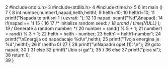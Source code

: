   2     #include<stdio.h>
  3     #include<stdlib.h>
  4     #include<time.h>
  5 
  6     int main ()
  7     {
  8         int number,number1,napad,helth,helth1;
  9 helth=10;
 10 helth1=10;
 11 printf("Napada te pritisni 1 i uzvrati: ");
 12 
 13     napad:  scanf("%d",&napad);
 14         if(napad == 1)
 15     {
 16 
 17         /* initialize random seed: */
 18         srand ( time(NULL) );
 19         /* Generate a random number: */
 20         number = rand() % 5 + 1;
 21         number1 = rand() % 3 + 1;
 22         helth = helth - number;
 23         helth1 = helth1-number1;
 24             printf("\nEnergija od napadacaje %d\n",helth);
 25             printf("Tvoja energina je %d",helth1);
 26          if (helth>0)
 27 {
 28 printf("\nNapadni opet (1): \n");
 29 goto napad;
 30 }
 31     else
 32 printf("Ubio si ga!");
 35     }
 36     else
 37 printf("pica si");
 38   return 0;    
 39       }
